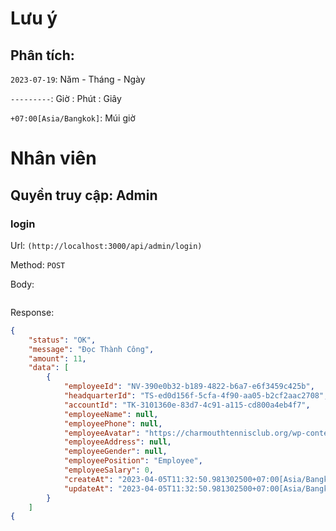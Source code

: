 # Lưu ý

## Phân tích:

`2023-07-19`: Năm - Tháng - Ngày

`---------`: Giờ : Phút : Giây

`+07:00[Asia/Bangkok]`: Múi giờ



# Nhân viên

## Quyền truy cập: Admin

### login

Url: `(http://localhost:3000/api/admin/login)`

Method: `POST`

Body:

```raw + json

```

Response:

```json
{
    "status": "OK",
    "message": "Đọc Thành Công",
    "amount": 11,
    "data": [
        {
            "employeeId": "NV-390e0b32-b189-4822-b6a7-e6f3459c425b",
            "headquarterId": "TS-ed0d156f-5cfa-4f90-aa05-b2cf2aac2708",
            "accountId": "TK-3101360e-83d7-4c91-a115-cd800a4eb4f7",
            "employeeName": null,
            "employeePhone": null,
            "employeeAvatar": "https://charmouthtennisclub.org/wp-content/uploads/2021/01/placeholder-400x400.jpg",
            "employeeAddress": null,
            "employeeGender": null,
            "employeePosition": "Employee",
            "employeeSalary": 0,
            "createAt": "2023-04-05T11:32:50.981302500+07:00[Asia/Bangkok]",
            "updateAt": "2023-04-05T11:32:50.981302500+07:00[Asia/Bangkok]"
        }
	]
{
```
